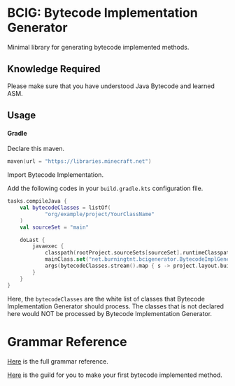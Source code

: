 # BCIG: Bytecode Implementation Generator

Minimal library for generating bytecode implemented methods.

## Knowledge Required
Please make sure that you have understood Java Bytecode and learned ASM.

## Usage

#### Gradle
Declare this maven.
```kotlin
maven(url = "https://libraries.minecraft.net")
```

Import Bytecode Implementation.

Add the following codes in your `build.gradle.kts` configuration file.
```kotlin
tasks.compileJava {
    val bytecodeClasses = listOf(
            "org/example/project/YourClassName"
    )
    val sourceSet = "main"

    doLast {
        javaexec {
            classpath(rootProject.sourceSets[sourceSet].runtimeClasspath)
            mainClass.set("net.burningtnt.bcigenerator.BytecodeImplGenerator")
            args(bytecodeClasses.stream().map { s -> project.layout.buildDirectory.file("classes/java/$sourceSet/$s.class").get().asFile.path }.toList())
        }
    }
}
```
Here, the `bytecodeClasses` are the white list of classes that Bytecode Implementation Generator should process.
The classes that is not declared here would NOT be processed by Bytecode Implementation Generator.

# Grammar Reference
[Here](Grammar.md) is the full grammar reference.

[Here](HelloBCIG.md) is the guild for you to make your first bytecode implemented method.
